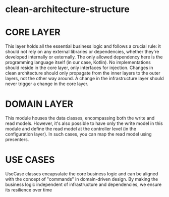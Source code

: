 # clean-architecture-structure
# CORE LAYER
This layer holds all the essential business logic and follows a crucial rule: it should not rely on any external libraries or dependencies, whether they're developed internally or externally. The only allowed dependency here is the programming language itself (in our case, Kotlin). No implementations should reside in the core layer, only interfaces for injection. Changes in clean architecture should only propagate from the inner layers to the outer layers, not the other way around. A change in the infrastructure layer should never trigger a change in the core layer.
# DOMAIN LAYER
This module houses the data classes, encompassing both the write and read models. However, it's also possible to have only the write model in this module and define the read model at the controller level (in the configuration layer). In such cases, you can map the read model using presenters.
# USE CASES
UseCase classes encapsulate the core business logic and can be aligned with the concept of "commands" in domain-driven design. By making the business logic independent of infrastructure and dependencies, we ensure its resilience over time
